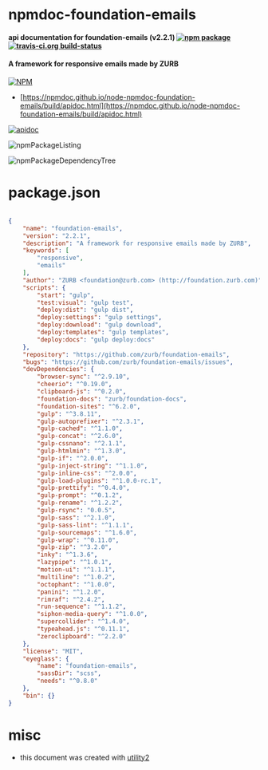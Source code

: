 # npmdoc-foundation-emails

#### api documentation for  foundation-emails (v2.2.1)  [![npm package](https://img.shields.io/npm/v/npmdoc-foundation-emails.svg?style=flat-square)](https://www.npmjs.org/package/npmdoc-foundation-emails) [![travis-ci.org build-status](https://api.travis-ci.org/npmdoc/node-npmdoc-foundation-emails.svg)](https://travis-ci.org/npmdoc/node-npmdoc-foundation-emails)

#### A framework for responsive emails made by ZURB

[![NPM](https://nodei.co/npm/foundation-emails.png?downloads=true&downloadRank=true&stars=true)](https://www.npmjs.com/package/foundation-emails)

- [https://npmdoc.github.io/node-npmdoc-foundation-emails/build/apidoc.html](https://npmdoc.github.io/node-npmdoc-foundation-emails/build/apidoc.html)

[![apidoc](https://npmdoc.github.io/node-npmdoc-foundation-emails/build/screenCapture.buildCi.browser.%252Ftmp%252Fbuild%252Fapidoc.html.png)](https://npmdoc.github.io/node-npmdoc-foundation-emails/build/apidoc.html)

![npmPackageListing](https://npmdoc.github.io/node-npmdoc-foundation-emails/build/screenCapture.npmPackageListing.svg)

![npmPackageDependencyTree](https://npmdoc.github.io/node-npmdoc-foundation-emails/build/screenCapture.npmPackageDependencyTree.svg)



# package.json

```json

{
    "name": "foundation-emails",
    "version": "2.2.1",
    "description": "A framework for responsive emails made by ZURB",
    "keywords": [
        "responsive",
        "emails"
    ],
    "author": "ZURB <foundation@zurb.com> (http://foundation.zurb.com)",
    "scripts": {
        "start": "gulp",
        "test:visual": "gulp test",
        "deploy:dist": "gulp dist",
        "deploy:settings": "gulp settings",
        "deploy:download": "gulp download",
        "deploy:templates": "gulp templates",
        "deploy:docs": "gulp deploy:docs"
    },
    "repository": "https://github.com/zurb/foundation-emails",
    "bugs": "https://github.com/zurb/foundation-emails/issues",
    "devDependencies": {
        "browser-sync": "^2.9.10",
        "cheerio": "^0.19.0",
        "clipboard-js": "^0.2.0",
        "foundation-docs": "zurb/foundation-docs",
        "foundation-sites": "^6.2.0",
        "gulp": "^3.8.11",
        "gulp-autoprefixer": "^2.3.1",
        "gulp-cached": "^1.1.0",
        "gulp-concat": "^2.6.0",
        "gulp-cssnano": "^2.1.1",
        "gulp-htmlmin": "^1.3.0",
        "gulp-if": "^2.0.0",
        "gulp-inject-string": "^1.1.0",
        "gulp-inline-css": "^2.0.0",
        "gulp-load-plugins": "^1.0.0-rc.1",
        "gulp-prettify": "^0.4.0",
        "gulp-prompt": "^0.1.2",
        "gulp-rename": "^1.2.2",
        "gulp-rsync": "0.0.5",
        "gulp-sass": "^2.1.0",
        "gulp-sass-lint": "^1.1.1",
        "gulp-sourcemaps": "^1.6.0",
        "gulp-wrap": "^0.11.0",
        "gulp-zip": "^3.2.0",
        "inky": "^1.3.6",
        "lazypipe": "^1.0.1",
        "motion-ui": "^1.1.1",
        "multiline": "^1.0.2",
        "octophant": "^1.0.0",
        "panini": "^1.2.0",
        "rimraf": "^2.4.2",
        "run-sequence": "^1.1.2",
        "siphon-media-query": "^1.0.0",
        "supercollider": "^1.4.0",
        "typeahead.js": "^0.11.1",
        "zeroclipboard": "^2.2.0"
    },
    "license": "MIT",
    "eyeglass": {
        "name": "foundation-emails",
        "sassDir": "scss",
        "needs": "^0.8.0"
    },
    "bin": {}
}
```



# misc
- this document was created with [utility2](https://github.com/kaizhu256/node-utility2)

